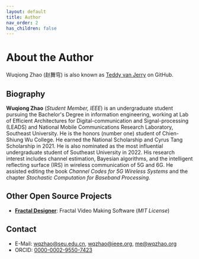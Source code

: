 ```yaml
---
layout: default
title: Author
nav_order: 2
has_children: false
---
```


# About the Author

Wuqiong Zhao (赵舞穹) is
also known as [Teddy van Jerry](https://github.com/Teddy-van-Jerry) on GitHub.

## Biography

**Wuqiong Zhao** (*Student Member, IEEE*)
is an undergraduate student pursuing the Bachelor's Degree in information engineering, working at Lab of Efficient Architectures for Digital-communication and Signal-processing (LEADS) and National Mobile Communications Research Laboratory, Southeast University.
He is the honors (number one) student of Chien-Shiung Wu College.
He earned the National Scholarship and Cyrus Tang Scholarship in 2021.
He is also nominated as the most influential undergraduate student of Southeast University in 2022.
His research interest includes channel estimation, Bayesian algorithms, and the intelligent reflecting surface (IRS) in wireless communication of 5G and 6G.
He assisted editing the book *Channel Codes for 5G Wireless Systems* and the chapter *Stochastic Computation for Baseband Processing*.

## Other Open Source Projects
- [**Fractal Designer**](https://github.com/Teddy-van-Jerry/Fractal_Designer): Fractal Video Making Software (*MIT License*)

## Contact
- E-Mail: wqzhao@seu.edu.cn, wqzhao@ieee.org, me@wqzhao.org
- ORCID: [0000-0002-9550-7423](https://orcid.org/0000-0002-9550-7423)

